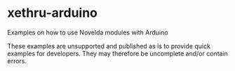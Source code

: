 # xethru-arduino
Examples on how to use Novelda modules with Arduino

These examples are unsupported and published as is to provide quick examples for developers. They may therefore be uncomplete and/or contain errors.
